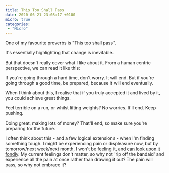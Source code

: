 ```yaml
---
title: This Too Shall Pass
date: 2020-06-21 23:08:17 +0100
micro: true
categories:
 - "Micro"
---
```

One of my favourite proverbs is "This too shall pass".

It's essentially highlighting that change is inevitable.

But that doesn't really cover what I like about it. From a human centric perspective, we can read it like this:

If you're going through a hard time, don't worry. It will end. But if you're going through a good time, be prepared, because it will end eventually.

When I think about this, I realise that if you truly accepted it and lived by it, you could achieve great things.

Feel terrible on a run, or whilst lifting weights? No worries. It'll end. Keep pushing.

Doing great, making lots of money? That'll end, so make sure you're preparing for the future.

I often think about this - and a few logical extensions - when I'm finding something tough. I might be experiencing pain or displeasure now, but by tomorrow/next week/next month, I won't be feeling it, and [can look upon it fondly](/micro/the-best-times/). My current feelings don't matter, so why not 'rip off the bandaid' and experience all the pain at once rather than drawing it out? The pain will pass, so why not embrace it?